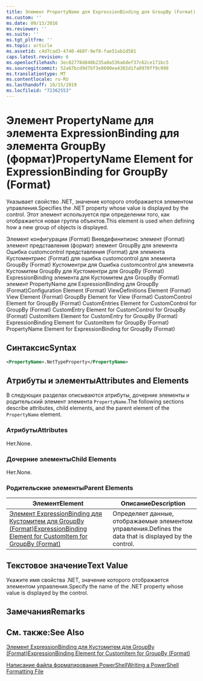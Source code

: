 ```yaml
---
title: Элемент PropertyName для ExpressionBinding для GroupBy (Format) | Документация Майкрософт
ms.custom: ''
ms.date: 09/13/2016
ms.reviewer: ''
ms.suite: ''
ms.tgt_pltfrm: ''
ms.topic: article
ms.assetid: c4d7cad3-4740-468f-9ef8-fae51ab1d581
caps.latest.revision: 6
ms.openlocfilehash: 3ec82778d840b235a0a536a6def37c62ce171bc5
ms.sourcegitcommit: 52a67bcd9d7bf3e8600ea4302d1fa8970ff9c998
ms.translationtype: MT
ms.contentlocale: ru-RU
ms.lasthandoff: 10/15/2019
ms.locfileid: "72362553"
---
```

# <a name="propertyname-element-for-expressionbinding-for-groupby-format"></a><span data-ttu-id="7ec93-102">Элемент PropertyName для элемента ExpressionBinding для элемента GroupBy (формат)</span><span class="sxs-lookup"><span data-stu-id="7ec93-102">PropertyName Element for ExpressionBinding for GroupBy (Format)</span></span>

<span data-ttu-id="7ec93-103">Указывает свойство .NET, значение которого отображается элементом управления.</span><span class="sxs-lookup"><span data-stu-id="7ec93-103">Specifies the .NET property whose value is displayed by the control.</span></span> <span data-ttu-id="7ec93-104">Этот элемент используется при определении того, как отображается новая группа объектов.</span><span class="sxs-lookup"><span data-stu-id="7ec93-104">This element is used when defining how a new group of objects is displayed.</span></span>

<span data-ttu-id="7ec93-105">Элемент конфигурации (Format) Виевдефинитионс элемент (Format) элемент представления (формат) элемент GroupBy для элемента Ошибка customcontrol представления (Format) для элемента Кустоментриес (Format) для ошибка customcontrol для элемента GroupBy (Format) Кустоментри для Ошибка customcontrol для элемента Кустомитем GroupBy для Кустоментри для GroupBy (Format) ExpressionBinding элемента для Кустомитем для GroupBy (Format) элемент PropertyName для ExpressionBinding для GroupBy (Format)</span><span class="sxs-lookup"><span data-stu-id="7ec93-105">Configuration Element (Format) ViewDefinitions Element (Format) View Element (Format) GroupBy Element for View (Format) CustomControl Element for GroupBy (Format) CustomEntries Element for CustomControl for GroupBy (Format) CustomEntry Element for CustomControl for GroupBy (Format) CustomItem Element for CustomEntry for GroupBy (Format) ExpressionBinding Element for CustomItem for GroupBy (Format) PropertyName Element for ExpressionBinding for GroupBy (Format)</span></span>

## <a name="syntax"></a><span data-ttu-id="7ec93-106">Синтаксис</span><span class="sxs-lookup"><span data-stu-id="7ec93-106">Syntax</span></span>

```xml
<PropertyName>.NetTypeProperty</PropertyName>
```

## <a name="attributes-and-elements"></a><span data-ttu-id="7ec93-107">Атрибуты и элементы</span><span class="sxs-lookup"><span data-stu-id="7ec93-107">Attributes and Elements</span></span>

<span data-ttu-id="7ec93-108">В следующих разделах описываются атрибуты, дочерние элементы и родительский элемент элемента `PropertyName`.</span><span class="sxs-lookup"><span data-stu-id="7ec93-108">The following sections describe attributes, child elements, and the parent element of the `PropertyName` element.</span></span>

### <a name="attributes"></a><span data-ttu-id="7ec93-109">Атрибуты</span><span class="sxs-lookup"><span data-stu-id="7ec93-109">Attributes</span></span>

<span data-ttu-id="7ec93-110">Нет.</span><span class="sxs-lookup"><span data-stu-id="7ec93-110">None.</span></span>

### <a name="child-elements"></a><span data-ttu-id="7ec93-111">Дочерние элементы</span><span class="sxs-lookup"><span data-stu-id="7ec93-111">Child Elements</span></span>

<span data-ttu-id="7ec93-112">Нет.</span><span class="sxs-lookup"><span data-stu-id="7ec93-112">None.</span></span>

### <a name="parent-elements"></a><span data-ttu-id="7ec93-113">Родительские элементы</span><span class="sxs-lookup"><span data-stu-id="7ec93-113">Parent Elements</span></span>

|<span data-ttu-id="7ec93-114">Элемент</span><span class="sxs-lookup"><span data-stu-id="7ec93-114">Element</span></span>|<span data-ttu-id="7ec93-115">Описание</span><span class="sxs-lookup"><span data-stu-id="7ec93-115">Description</span></span>|
|-------------|-----------------|
|[<span data-ttu-id="7ec93-116">Элемент ExpressionBinding для Кустомитем для GroupBy (Format)</span><span class="sxs-lookup"><span data-stu-id="7ec93-116">ExpressionBinding Element for CustomItem for GroupBy (Format)</span></span>](./expressionbinding-element-for-customitem-for-groupby-format.md)|<span data-ttu-id="7ec93-117">Определяет данные, отображаемые элементом управления.</span><span class="sxs-lookup"><span data-stu-id="7ec93-117">Defines the data that is displayed by the control.</span></span>|

## <a name="text-value"></a><span data-ttu-id="7ec93-118">Текстовое значение</span><span class="sxs-lookup"><span data-stu-id="7ec93-118">Text Value</span></span>

<span data-ttu-id="7ec93-119">Укажите имя свойства .NET, значение которого отображается элементом управления.</span><span class="sxs-lookup"><span data-stu-id="7ec93-119">Specify the name of the .NET property whose value is displayed by the control.</span></span>

## <a name="remarks"></a><span data-ttu-id="7ec93-120">Замечания</span><span class="sxs-lookup"><span data-stu-id="7ec93-120">Remarks</span></span>

## <a name="see-also"></a><span data-ttu-id="7ec93-121">См. также:</span><span class="sxs-lookup"><span data-stu-id="7ec93-121">See Also</span></span>

[<span data-ttu-id="7ec93-122">Элемент ExpressionBinding для Кустомитем для GroupBy (Format)</span><span class="sxs-lookup"><span data-stu-id="7ec93-122">ExpressionBinding Element for CustomItem for GroupBy (Format)</span></span>](./expressionbinding-element-for-customitem-for-groupby-format.md)

[<span data-ttu-id="7ec93-123">Написание файла форматирования PowerShell</span><span class="sxs-lookup"><span data-stu-id="7ec93-123">Writing a PowerShell Formatting File</span></span>](./writing-a-powershell-formatting-file.md)

